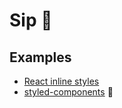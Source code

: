 # Sip 🍹

## Examples

- [React inline styles](react-inline/)
- [styled-components](styled-components/) 💅
